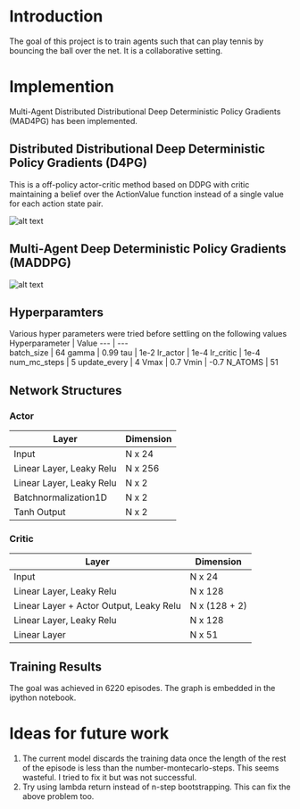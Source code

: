 # Introduction
The goal of this project is to train agents such that can play tennis by bouncing the ball over the net. It is a collaborative setting.

# Implemention

Multi-Agent Distributed Distributional Deep Deterministic Policy Gradients (MAD4PG) has been implemented.

## Distributed Distributional Deep Deterministic Policy Gradients (D4PG)

This is a off-policy actor-critic method based on DDPG with critic maintaining a belief over the ActionValue function instead of a single value for each action state pair.

![alt text](https://github.com/d4pg/drnld-p3-mad4pg/blob/master/d4pg.jpg)

## Multi-Agent Deep Deterministic Policy Gradients (MADDPG)

![alt text](https://github.com/d4pg/drnld-p3-mad4pg/blob/master/maddpg.jpg)



## Hyperparamters

Various hyper parameters were tried before settling on the following values
Hyperparameter | Value
--- | ---    
batch_size | 64
gamma | 0.99
tau | 1e-2
lr_actor | 1e-4
lr_critic | 1e-4
num_mc_steps | 5 
update_every | 4
Vmax | 0.7
Vmin | -0.7
N_ATOMS | 51

## Network Structures

### Actor

Layer | Dimension
--- | ---
Input | N x 24
Linear Layer, Leaky Relu | N x 256
Linear Layer, Leaky Relu | N x 2
Batchnormalization1D | N x 2
Tanh Output | N x 2

### Critic

Layer | Dimension
--- | ---
Input | N x 24
Linear Layer, Leaky Relu | N x 128
Linear Layer + Actor Output, Leaky Relu | N x (128 + 2)
Linear Layer, Leaky Relu | N x 128
Linear Layer | N x 51

## Training Results
The goal was achieved in 6220 episodes. The graph is embedded in the ipython notebook.


# Ideas for future work
1. The current model discards the training data once the length of the rest of the episode is less than the number-montecarlo-steps. This seems wasteful. I tried to fix it but was not successful. 
2. Try using lambda return instead of n-step bootstrapping. This can fix the above problem too.
